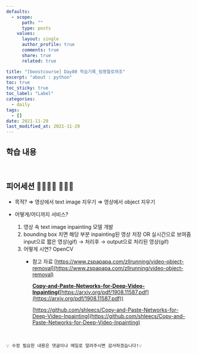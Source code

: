 ```yaml
---
defaults:
  - scope:
      path: ""
      type: posts
    values:
      layout: single
      author_profile: true
      comments: true
      share: true
      related: true

title: "[boostcourse] Day80 학습기록_팀명뭘로하조"
excerpt: "about : python"
toc: true
toc_sticky: true
toc_label: "Label"
categories:
  - daily
tags:
  - []
date: 2021-11-29
last_modified_at: 2021-11-29
---
```


## 학습 내용


<br>

## 피어세션 👨‍👨‍👦‍👦 👨‍👨‍👦

- 목적?
    ⇒ 영상에서 text image 지우기 
    ⇒ 영상에서 object 지우기 
    
- 어떻게/어디까지 서비스?
    1. 영상 속 text image inpainting 모델 개발 
    2. bounding box 치면 해당 부분 inpainting된 영상 저장 OR 실시간으로 보여줌
    input으로 짧은 영상(gif) → 처리후 → output으로 처리된 영상(gif)
    3. 어떻게 시연?
        OpenCV
        - 참고 자료
            [https://www.zspapapa.com/zllrunning/video-object-removal](https://www.zspapapa.com/zllrunning/video-object-removal)
            
            **[Copy-and-Paste-Networks-for-Deep-Video-Inpainting](https://github.com/shleecs/Copy-and-Paste-Networks-for-Deep-Video-Inpainting)(**[https://arxiv.org/pdf/1908.11587.pdf](https://arxiv.org/pdf/1908.11587.pdf))
            
            [https://github.com/shleecs/Copy-and-Paste-Networks-for-Deep-Video-Inpainting](https://github.com/shleecs/Copy-and-Paste-Networks-for-Deep-Video-Inpainting)


<br>

```
💡 수정 필요한 내용은 댓글이나 메일로 알려주시면 감사하겠습니다!💡 
```
